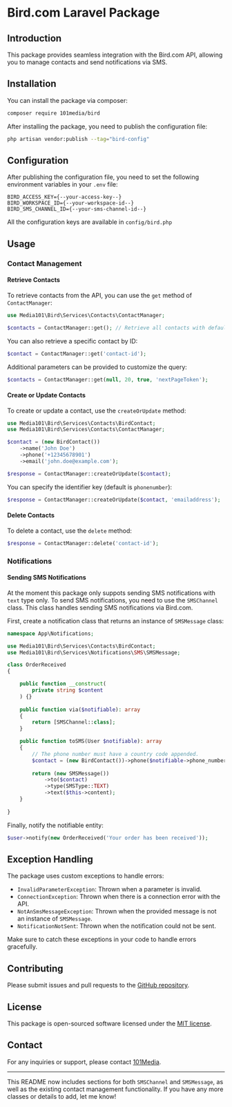 # Bird.com Laravel Package

## Introduction

This package provides seamless integration with the Bird.com API, allowing you to manage contacts and send notifications via SMS.

## Installation

You can install the package via composer:

```bash
composer require 101media/bird
```

After installing the package, you need to publish the configuration file:

```bash
php artisan vendor:publish --tag="bird-config"
```

## Configuration

After publishing the configuration file, you need to set the following environment variables in your `.env` file:

```env
BIRD_ACCESS_KEY={--your-access-key--}
BIRD_WORKSPACE_ID={--your-workspace-id--}
BIRD_SMS_CHANNEL_ID={--your-sms-channel-id--}
```

All the configuration keys are available in `config/bird.php`


## Usage

### Contact Management

#### Retrieve Contacts

To retrieve contacts from the API, you can use the `get` method of `ContactManager`:

```php
use Media101\Bird\Services\Contacts\ContactManager;

$contacts = ContactManager::get(); // Retrieve all contacts with default settings
```

You can also retrieve a specific contact by ID:

```php
$contact = ContactManager::get('contact-id');
```

Additional parameters can be provided to customize the query:

```php
$contacts = ContactManager::get(null, 20, true, 'nextPageToken');
```

#### Create or Update Contacts

To create or update a contact, use the `createOrUpdate` method:

```php
use Media101\Bird\Services\Contacts\BirdContact;
use Media101\Bird\Services\Contacts\ContactManager;

$contact = (new BirdContact())
    ->name('John Doe')
    ->phone('+12345678901')
    ->email('john.doe@example.com');

$response = ContactManager::createOrUpdate($contact);
```

You can specify the identifier key (default is `phonenumber`):

```php
$response = ContactManager::createOrUpdate($contact, 'emailaddress');
```

#### Delete Contacts

To delete a contact, use the `delete` method:

```php
$response = ContactManager::delete('contact-id');
```

### Notifications

#### Sending SMS Notifications

At the moment this package only suppots sending SMS notifications with `text` type only. To send SMS notifications, you need to use the `SMSChannel` class. This class handles sending SMS notifications via Bird.com.

First, create a notification class that returns an instance of `SMSMessage` class:

```php
namespace App\Notifications;

use Media101\Bird\Services\Contacts\BirdContact;
use Media101\Bird\Services\Notifications\SMS\SMSMessage;

class OrderReceived
{

    public function __construct(
        private string $content
    ) {}
    
    public function via($notifiable): array
    {
        return [SMSChannel::class];
    }

    public function toSMS(User $notifiable): array
    {
        // The phone number must have a country code appended.
        $contact = (new BirdContact())->phone($notifiable->phone_number);
        
        return (new SMSMessage())
            ->to($contact)
            ->type(SMSType::TEXT)
            ->text($this->content);
    }
    
}
```
Finally, notify the notifiable entity:

```php
$user->notify(new OrderReceived('Your order has been received'));
```

## Exception Handling

The package uses custom exceptions to handle errors:

- `InvalidParameterException`: Thrown when a parameter is invalid.
- `ConnectionException`: Thrown when there is a connection error with the API.
- `NotAnSmsMessageException`: Thrown when the provided message is not an instance of `SMSMessage`.
- `NotificationNotSent`: Thrown when the notification could not be sent.

Make sure to catch these exceptions in your code to handle errors gracefully.

## Contributing

Please submit issues and pull requests to the [GitHub repository](https://github.com/101media/bird).

## License

This package is open-sourced software licensed under the [MIT license](LICENSE).

## Contact

For any inquiries or support, please contact [101Media](mailto:webapps@101media.com).

---

This README now includes sections for both `SMSChannel` and `SMSMessage`, as well as the existing contact management functionality. If you have any more classes or details to add, let me know!
